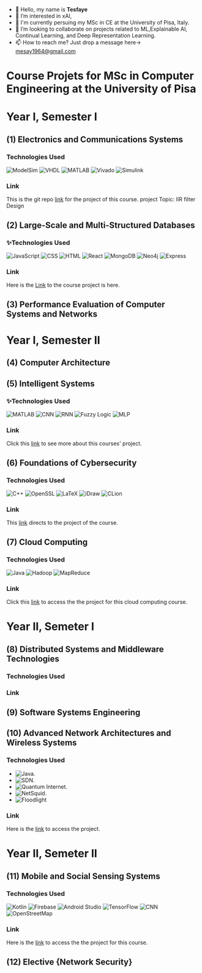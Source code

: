 

- 👋 Hello, my name is **Tesfaye**
- 👀 I’m interested in xAI,
- 🌱 I'm currently persuing my MSc in CE at the University of Pisa, Italy.
- 💞️ I’m looking to collaborate on projects related to ML,Explainable AI, Continual Learning, and Deep Representation Learning.
- 📫 How to reach me? Just drop a message here-> mesay1964@gmail.com

<!---
LijTesfaye/LijTesfaye is a ✨ special ✨ repository because its `README.md` (this file) appears on your GitHub profile.
You can click the Preview link to take a look at your changes.
--->
# Course Projets for MSc in Computer Engineering at the University of Pisa
# Year I, Semester I
## (1) Electronics and Communications Systems
### Technologies Used
![ModelSim](https://img.shields.io/badge/ModelSim-007ACC.svg?logoColor=white)
![VHDL](https://img.shields.io/badge/VHDL-000080.svg?logoColor=white)
![MATLAB](https://img.shields.io/badge/MATLAB-0076A8.svg?logoColor=white)
![Vivado](https://img.shields.io/badge/Vivado-F68B1F.svg?logoColor=white)
![Simulink](https://img.shields.io/badge/Simulink-0076A8.svg?logoColor=white)

### Link 
This is the git repo [link](https://github.com/LijTesfaye/IIR-Filter-in-VHDL) for the project of this course.
project Topic: IIR filter Design

## (2) Large-Scale and Multi-Structured Databases
### ✨Technologies Used
![JavaScript](https://img.shields.io/badge/JavaScript-F7DF1E.svg?logo=javascript&logoColor=black)
![CSS](https://img.shields.io/badge/CSS-1572B6.svg?logo=css3&logoColor=white)
![HTML](https://img.shields.io/badge/HTML-E34F26.svg?logo=html5&logoColor=white)
![React](https://img.shields.io/badge/React-61DAFB.svg?logo=react&logoColor=black)
![MongoDB](https://img.shields.io/badge/MongoDB-47A248.svg?logo=mongodb&logoColor=white)
![Neo4j](https://img.shields.io/badge/Neo4j-008CC1.svg?logo=neo4j&logoColor=white)
![Express](https://img.shields.io/badge/Express-000000.svg?logo=express&logoColor=white)

### Link 
Here is the [Link](https://github.com/LijTesfaye/UMDB_PROJECT_For_LargeScaleCourse) to the course project is here.

## (3) Performance Evaluation of Computer Systems and Networks	

# Year I, Semester II
## (4) Computer Architecture
## (5) Intelligent Systems	
### ✨Technologies Used
![MATLAB](https://img.shields.io/badge/MATLAB-0076A8.svg?logoColor=white)
![CNN](https://img.shields.io/badge/CNN-2C2C2C.svg?logo=neural-network&logoColor=white)
![RNN](https://img.shields.io/badge/RNN-2C2C2C.svg?logo=neural-network&logoColor=white)
![Fuzzy Logic](https://img.shields.io/badge/Fuzzy%20Logic-FF6600.svg?logoColor=white)
![MLP](https://img.shields.io/badge/MLP-8E44AD.svg?logo=neural-network&logoColor=white)

### Link 
Click  this [link](https://github.com/LijTesfaye/Intelligent_Systems_Final) to see more about this courses' project.

## (6) Foundations of Cybersecurity
### Technologies Used
![C++](https://img.shields.io/badge/C++-00599C.svg?logo=c%2B%2B&logoColor=white)
![OpenSSL](https://img.shields.io/badge/OpenSSL-721412.svg?logo=openssl&logoColor=white)
![LaTeX](https://img.shields.io/badge/LaTeX-008080.svg?logo=latex&logoColor=white)
![iDraw](https://img.shields.io/badge/iDraw-FF4500.svg?logoColor=white)
![CLion](https://img.shields.io/badge/CLion-000000.svg?logo=clion&logoColor=white)

### Link 
This [link](https://github.com/LijTesfaye/FoC_BBS_2024_Aquila_Group) directs to the project of the course.
## (7) Cloud Computing	
### Technologies Used
![Java](https://img.shields.io/badge/Java-007396.svg?logo=java&logoColor=white)
![Hadoop](https://img.shields.io/badge/Hadoop-66CCFF.svg?logo=apache-hadoop&logoColor=black)
![MapReduce](https://img.shields.io/badge/MapReduce-FF8C00.svg?logo=apache&logoColor=white)
### Link
Click this [link](https://github.com/LijTesfaye/kmeans_clustering_toretto_group) to access the  the project for this cloud computing course.
# Year II, Semeter I
## (8) Distributed Systems and Middleware Technologies	
### Technologies Used

### Link 

## (9) Software Systems Engineering	
## (10) Advanced Network Architectures and Wireless Systems	 
### Technologies Used
- ![Java](https://img.shields.io/badge/Java-007396.svg?logo=java&logoColor=white).
- ![SDN](https://img.shields.io/badge/SDN-007ACC.svg?logo=network&logoColor=white). 
- ![Quantum Internet](https://img.shields.io/badge/Quantum%20Internet-8A2BE2.svg?logoColor=white).
- ![NetSquid](https://img.shields.io/badge/NetSquid-FF5722.svg?logoColor=white).
- ![Floodlight](https://img.shields.io/badge/Floodlight-000000.svg?logoColor=white)
### Link 
Here is the [link](https://github.com/LijTesfaye/ANAWS-SDN-Tess/tree/master) to access the project.

# Year II, Semeter II
## (11) Mobile and Social Sensing Systems	
### Technologies Used
![Kotlin](https://img.shields.io/badge/Kotlin-%230095D5.svg?logo=kotlin&logoColor=white)
![Firebase](https://img.shields.io/badge/Firebase-%23039BE5.svg?logo=firebase)
![Android Studio](https://img.shields.io/badge/Android%20Studio-3DDC84.svg?logo=android-studio&logoColor=white)
![TensorFlow](https://img.shields.io/badge/TensorFlow-FF6F00.svg?logo=tensorflow&logoColor=white)
![CNN](https://img.shields.io/badge/CNN-2C2C2C.svg?logo=neural-network&logoColor=white)
![OpenStreetMap](https://img.shields.io/badge/OpenStreetMap-7EBC6F.svg?logo=openstreetmap&logoColor=white)
### Link 
Here is the [link](https://github.com/LijTesfaye/Emotion-Tracker) to access the  the project for this course.

## (12) Elective {Network Security}


